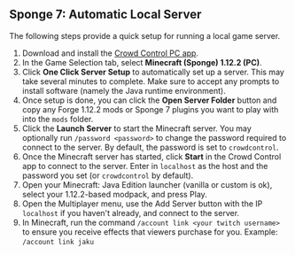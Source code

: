 ## Sponge 7: Automatic Local Server

The following steps provide a quick setup for running a local game server.

1. Download and install the [Crowd Control PC app](https://crowdcontrol.live/setup).
2. In the Game Selection tab, select **Minecraft (Sponge) 1.12.2 (PC)**.
3. Click **One Click Server Setup** to automatically set up a server. This may take several minutes
   to complete. Make sure to accept any prompts to install software (namely the Java runtime
   environment).
4. Once setup is done, you can click the **Open Server Folder** button and copy any
   Forge 1.12.2 mods or Sponge 7 plugins you want to play with into the `mods` folder.
5. Click the **Launch Server** to start the Minecraft server. You may optionally run
   `/password <password>` to change the password required to connect to the server. By default, the
   password is set to `crowdcontrol`.
6. Once the Minecraft server has started, click **Start** in the Crowd Control app to connect to the
   server. Enter in `localhost` as the host and the password you set (or `crowdcontrol` by default).
7. Open your Minecraft: Java Edition launcher (vanilla or custom is ok), select your 1.12.2-based
   modpack, and press Play.
8. Open the Multiplayer menu, use the Add Server button with the IP `localhost` if you haven't
   already, and connect to the server.
9. In Minecraft, run the command `/account link <your twitch username>` to ensure you receive
   effects that viewers purchase for you. Example: `/account link jaku`

